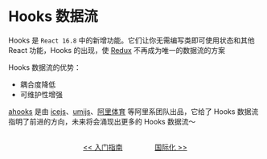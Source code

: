 # Hooks 数据流

Hooks 是 `React 16.8` 中的新增功能。它们让你无需编写类即可使用状态和其他 React 功能，Hooks 的出现，使 [Redux](https://www.npmjs.com/package/react-redux) 不再成为唯一的数据流的方案

Hooks 数据流的优势：

- 耦合度降低
- 可维护性增强

[ahooks](https://ahooks.js.org/zh-CN) 是由 [ icejs](https://github.com/alibaba/ice)、[umijs](https://github.com/umijs/umi)、[阿里体育](https://www.alisports.com/) 等阿里系团队出品，它给了 Hooks 数据流指明了前进的方向，未来将会涌现出更多的 Hooks 数据流～

<p align="center">
<br />
<a href="/docs/getting-started.md"><< 入门指南</a>
&emsp;&emsp;&emsp;&emsp;
<a href="/docs/i18n.md">国际化 >></a>
</p>
